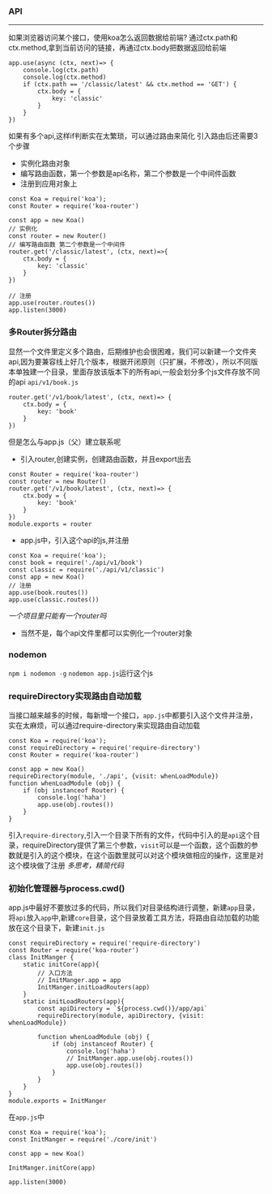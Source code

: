 ### API
---
如果浏览器访问某个接口，使用koa怎么返回数据给前端?
通过ctx.path和ctx.method,拿到当前访问的链接，再通过ctx.body把数据返回给前端
```
app.use(async (ctx, next)=> {
    console.log(ctx.path)
    console.log(ctx.method)
    if (ctx.path == '/classic/latest' && ctx.method == 'GET') {
        ctx.body = {
            key: 'classic'
        }
    }
})
```
如果有多个api,这样if判断实在太繁琐，可以通过路由来简化
引入路由后还需要3个步骤
* 实例化路由对象
* 编写路由函数，第一个参数是api名称，第二个参数是一个中间件函数
* 注册到应用对象上
```
const Koa = require('koa');
const Router = require('koa-router')

const app = new Koa()
// 实例化
const router = new Router()
// 编写路由函数 第二个参数是一个中间件
router.get('/classic/latest', (ctx, next)=>{
    ctx.body = {
        key: 'classic'
    }
})

// 注册
app.use(router.routes())
app.listen(3000)
```
### 多Router拆分路由
显然一个文件里定义多个路由，后期维护也会很困难，我们可以新建一个文件夹api,因为要兼容线上好几个版本，根据开闭原则（只扩展，不修改），所以不同版本单独建一个目录，里面存放该版本下的所有api,一般会划分多个js文件存放不同的api
`api/v1/book.js`
```
router.get('/v1/book/latest', (ctx, next)=> {
    ctx.body = {
        key: 'book'
    }
})
```
但是怎么与app.js（父）建立联系呢
* 引入router,创建实例，创建路由函数，并且export出去
```
const Router = require('koa-router')
const router = new Router()
router.get('/v1/book/latest', (ctx, next)=> {
    ctx.body = {
        key: 'book'
    }
})
module.exports = router
```
* app.js中，引入这个api的js,并注册
```
const Koa = require('koa');
const book = require('./api/v1/book')
const classic = require('./api/v1/classic')
const app = new Koa()
// 注册
app.use(book.routes())
app.use(classic.routes())
```
*一个项目里只能有一个router吗*
* 当然不是，每个api文件里都可以实例化一个router对象

### nodemon
`npm i nodemon -g`
`nodemon app.js`运行这个js

### requireDirectory实现路由自动加载
当接口越来越多的时候，每新增一个接口，`app.js`中都要引入这个文件并注册，实在太麻烦，可以通过require-directory来实现路由自动加载
```
const Koa = require('koa');
const requireDirectory = require('require-directory')
const Router = require('koa-router')

const app = new Koa()
requireDirectory(module, './api', {visit: whenLoadModule})
function whenLoadModule (obj) {
    if (obj instanceof Router) {
        console.log('haha')
        app.use(obj.routes())
    }
}
```
引入`require-directory`,引入一个目录下所有的文件，代码中引入的是`api`这个目录，requireDirectory提供了第三个参数，`visit`可以是一个函数，这个函数的参数就是引入的这个模块，在这个函数里就可以对这个模块做相应的操作，这里是对这个模块做了注册
*多思考，精简代码*

### 初始化管理器与process.cwd()
app.js中最好不要放过多的代码，所以我们对目录结构进行调整，新建`app`目录，将`api`放入`app`中,新建`core`目录，这个目录放着工具方法，将路由自动加载的功能放在这个目录下，新建`init.js`
```
const requireDirectory = require('require-directory')
const Router = require('koa-router')
class InitManger {
    static initCore(app){
        // 入口方法
        // InitManger.app = app
        InitManger.initLoadRouters(app)
    }
    static initLoadRouters(app){
        const apiDirectory = `${process.cwd()}/app/api`
        requireDirectory(module, apiDirectory, {visit: whenLoadModule})

        function whenLoadModule (obj) {
            if (obj instanceof Router) {
                console.log('haha')
                // InitManger.app.use(obj.routes())
                app.use(obj.routes())
            }
        }
    }
}
module.exports = InitManger
```

在`app.js`中
```
const Koa = require('koa');
const InitManger = require('./core/init')

const app = new Koa()

InitManger.initCore(app)

app.listen(3000)

```
